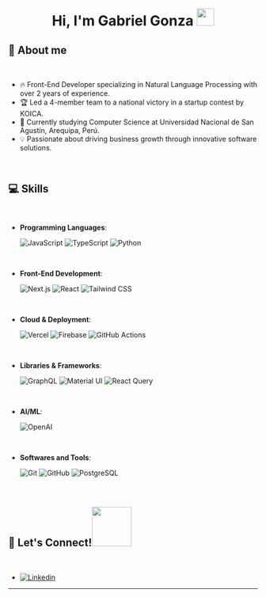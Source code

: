 <h1 align="center"><b>Hi, I'm Gabriel Gonza </b><img src="https://emojis.slackmojis.com/emojis/images/1643514370/15639/meow_wave.gif?1643514370" width="35"></h1>

## 🚀 **About me**

<br>

- 🔥 Front-End Developer specializing in Natural Language Processing with over 2 years of experience.
- 🏆 Led a 4-member team to a national victory in a startup contest by KOICA.
- 🌱 Currently studying Computer Science at Universidad Nacional de San Agustín, Arequipa, Perú.
- 💡 Passionate about driving business growth through innovative software solutions.

<br>

## 💻 <b>Skills</b>
<br>

<p align="center">

- **Programming Languages**:
  
	![JavaScript](https://img.shields.io/badge/-JavaScript-F7DF1E?style=for-the-badge&logo=javascript&logoColor=black)
	![TypeScript](https://img.shields.io/badge/-TypeScript-007ACC?style=for-the-badge&logo=typescript&logoColor=white)
	![Python](https://img.shields.io/badge/-Python-3776AB?style=for-the-badge&logo=python&logoColor=white)

<br>   
    
- **Front-End Development**:

   ![Next.js](https://img.shields.io/badge/-Next.js-000000?style=for-the-badge&logo=next.js&logoColor=white)
   ![React](https://img.shields.io/badge/-React-61DAFB?style=for-the-badge&logo=react&logoColor=black)
   ![Tailwind CSS](https://img.shields.io/badge/-Tailwind_CSS-38B2AC?style=for-the-badge&logo=tailwind-css&logoColor=white)

<br>

- **Cloud & Deployment**:
  
  ![Vercel](https://img.shields.io/badge/-Vercel-black?style=for-the-badge&logo=vercel&logoColor=white)
  ![Firebase](https://img.shields.io/badge/-Firebase-FFCA28?style=for-the-badge&logo=firebase&logoColor=black)
  ![GitHub Actions](https://img.shields.io/badge/-GitHub_Actions-2088FF?style=for-the-badge&logo=github-actions&logoColor=white)

<br>

- **Libraries & Frameworks**:
  
   ![GraphQL](https://img.shields.io/badge/-GraphQL-E10098?style=for-the-badge&logo=graphql&logoColor=white)
   ![Material UI](https://img.shields.io/badge/-Material_UI-0081CB?style=for-the-badge&logo=material-ui&logoColor=white)
   ![React Query](https://img.shields.io/badge/-React_Query-FF4154?style=for-the-badge&logo=react-query&logoColor=white)

<br>

- **AI/ML**:
  
   ![OpenAI](https://img.shields.io/badge/-OpenAI-412991?style=for-the-badge&logo=openai&logoColor=white)

<br>

- **Softwares and Tools**:

    ![Git](https://img.shields.io/badge/-Git-F05032?style=for-the-badge&logo=git&logoColor=white)
    ![GitHub](https://img.shields.io/badge/-GitHub-181717?style=for-the-badge&logo=github&logoColor=white)
    ![PostgreSQL](https://img.shields.io/badge/-PostgreSQL-336791?style=for-the-badge&logo=postgresql&logoColor=white)


<br>

## 🤝 <b>Let's Connect!</b><img src="https://emojis.slackmojis.com/emojis/images/1614384494/15610/handshake.gif?1614384494" width ="80">
<br>
<div align='left'>

- [![Linkedin](https://img.shields.io/badge/-LinkedIn-0077B5?style=for-the-badge&logo=Linkedin&logoColor=white)](www.linkedin.com/in/gadidgc)

---
